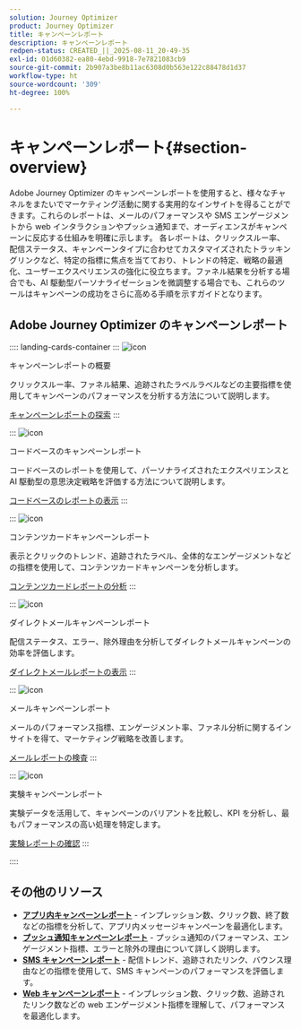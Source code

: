 ```yaml
---
solution: Journey Optimizer
product: Journey Optimizer
title: キャンペーンレポート
description: キャンペーンレポート
redpen-status: CREATED_||_2025-08-11_20-49-35
exl-id: 01d60382-ea80-4ebd-9918-7e7821083cb9
source-git-commit: 2b907a3be8b11ac6308d0b563e122c88478d1d37
workflow-type: ht
source-wordcount: '309'
ht-degree: 100%

---
```


# キャンペーンレポート{#section-overview}

Adobe Journey Optimizer のキャンペーンレポートを使用すると、様々なチャネルをまたいでマーケティング活動に関する実用的なインサイトを得ることができます。これらのレポートは、メールのパフォーマンスや SMS エンゲージメントから web インタラクションやプッシュ通知まで、オーディエンスがキャンペーンに反応する仕組みを明確に示します。 各レポートは、クリックスルー率、配信ステータス、キャンペーンタイプに合わせてカスタマイズされたトラッキングリンクなど、特定の指標に焦点を当てており、トレンドの特定、戦略の最適化、ユーザーエクスペリエンスの強化に役立ちます。ファネル結果を分析する場合でも、AI 駆動型パーソナライゼーションを微調整する場合でも、これらのツールはキャンペーンの成功をさらに高める手順を示すガイドとなります。

## Adobe Journey Optimizer のキャンペーンレポート

:::: landing-cards-container
:::
![icon](https://cdn.experienceleague.adobe.com/icons/chart-line.svg)

キャンペーンレポートの概要

クリックスルー率、ファネル結果、追跡されたラベルラベルなどの主要指標を使用してキャンペーンのパフォーマンスを分析する方法について説明します。

[キャンペーンレポートの探索](../using/reports/campaign-global-report-cja.md)
:::

:::
![icon](https://cdn.experienceleague.adobe.com/icons/code-branch.svg)

コードベースのキャンペーンレポート

コードベースのレポートを使用して、パーソナライズされたエクスペリエンスと AI 駆動型の意思決定戦略を評価する方法について説明します。

[コードベースのレポートの表示](../using/reports/campaign-global-report-cja-code.md)
:::

:::
![icon](https://cdn.experienceleague.adobe.com/icons/list-check.svg)

コンテンツカードキャンペーンレポート

表示とクリックのトレンド、追跡されたラベル、全体的なエンゲージメントなどの指標を使用して、コンテンツカードキャンペーンを分析します。

[コンテンツカードレポートの分析](../using/reports/campaign-global-report-cja-content.md)
:::

:::
![icon](https://cdn.experienceleague.adobe.com/icons/envelope.svg)

ダイレクトメールキャンペーンレポート

配信ステータス、エラー、除外理由を分析してダイレクトメールキャンペーンの効率を評価します。

[ダイレクトメールレポートの表示](../using/reports/campaign-global-report-cja-direct.md)
:::

:::
![icon](https://cdn.experienceleague.adobe.com/icons/envelope-open-text.svg)

メールキャンペーンレポート

メールのパフォーマンス指標、エンゲージメント率、ファネル分析に関するインサイトを得て、マーケティング戦略を改善します。

[メールレポートの検査](../using/reports/campaign-global-report-cja-email.md)
:::

:::
![icon](https://cdn.experienceleague.adobe.com/icons/vial.svg)

実験キャンペーンレポート

実験データを活用して、キャンペーンのバリアントを比較し、KPI を分析し、最もパフォーマンスの高い処理を特定します。

[実験レポートの確認](../using/reports/campaign-global-report-cja-experimentation.md)
:::

::::


## その他のリソース

- **[アプリ内キャンペーンレポート](../using/reports/campaign-global-report-cja-inapp.md)** - インプレッション数、クリック数、終了数などの指標を分析して、アプリ内メッセージキャンペーンを最適化します。
- **[プッシュ通知キャンペーンレポート](../using/reports/campaign-global-report-cja-push.md)** - プッシュ通知のパフォーマンス、エンゲージメント指標、エラーと除外の理由について詳しく説明します。
- **[SMS キャンペーンレポート](../using/reports/campaign-global-report-cja-sms.md)** - 配信トレンド、追跡されたリンク、バウンス理由などの指標を使用して、SMS キャンペーンのパフォーマンスを評価します。
- **[Web キャンペーンレポート](../using/reports/campaign-global-report-cja-web.md)** - インプレッション数、クリック数、追跡されたリンク数などの web エンゲージメント指標を理解して、パフォーマンスを最適化します。
